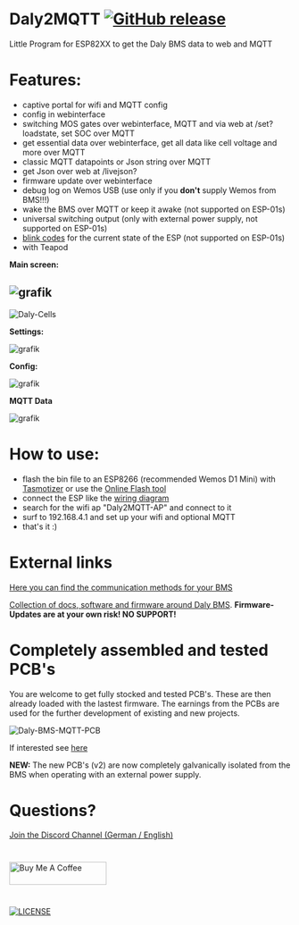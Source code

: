 # Daly2MQTT [![GitHub release](https://img.shields.io/github/release/softwarecrash/Daly2MQTT?include_prereleases=&sort=semver&color=blue)](https://github.com/softwarecrash/Daly2MQTT/releases/latest)
Little Program for ESP82XX to get the Daly BMS data to web and MQTT

# Features:
- captive portal for wifi and MQTT config
- config in webinterface
- switching MOS gates over webinterface, MQTT and via web at /set?loadstate, set SOC over MQTT
- get essential data over webinterface, get all data like cell voltage and more over MQTT
- classic MQTT datapoints or Json string over MQTT
- get Json over web at /livejson?
- firmware update over webinterface
- debug log on Wemos USB (use only if you **don't** supply Wemos from BMS!!!)
- wake the BMS over MQTT or keep it awake (not supported on ESP-01s)
- universal switching output (only with external power supply, not supported on ESP-01s)
- [blink codes](https://github.com/softwarecrash/Daly2MQTT/wiki/Blink-Codes) for the current state of the ESP (not supported on ESP-01s)
- with Teapod


**Main screen:**

![grafik](https://user-images.githubusercontent.com/17761850/227793485-cdc02fcf-d10e-471e-a1d9-a0fc15785f66.gif)
---
  
![Daly-Cells](https://github.com/softwarecrash/Daly2MQTT/assets/17761850/d16ea396-db2d-427f-9f68-13151c13d22d)


**Settings:**

![grafik](https://user-images.githubusercontent.com/44615614/212401754-81a16130-f24d-4c8a-babc-d18d112fad5a.png)


**Config:**

![grafik](https://user-images.githubusercontent.com/17761850/227793333-5e51fc9b-d535-4345-882c-adb758e8bf6d.gif)


**MQTT Data**

![grafik](https://user-images.githubusercontent.com/44615614/161782578-aabdde4d-4f51-4312-9392-9fdf4d45df24.png)


# How to use:
- flash the bin file to an ESP8266 (recommended Wemos D1 Mini) with [Tasmotizer](https://github.com/tasmota/tasmotizer/releases) or use the [Online Flash tool](https://softwarecrash.github.io/Daly2MQTT/espflashtool/)
- connect the ESP like the [wiring diagram](https://github.com/softwarecrash/Daly2MQTT/wiki/Wiring)
- search for the wifi ap "Daly2MQTT-AP" and connect to it
- surf to 192.168.4.1 and set up your wifi and optional MQTT
- that's it :)

# External links

[Here you can find the communication methods for your BMS](https://www.dalyelec.cn/newsshow.php?cid=24&id=65&lang=1)

[Collection of docs, software and firmware around Daly BMS](https://github.com/all-solutions/DALY-docs-soft-firm). **Firmware-Updates are at your own risk! NO SUPPORT!**

# Completely assembled and tested PCB's

You are welcome to get fully stocked and tested PCB's. These are then already loaded with the lastest firmware. The earnings from the PCBs are used for the further development of existing and new projects.

![Daly-BMS-MQTT-PCB](https://user-images.githubusercontent.com/17761850/233857094-38f22d6f-4d74-4643-b426-182fc4dc9a44.png)

If interested see [here](https://all-solutions.store)

**NEW:** The new PCB's (v2) are now completely galvanically isolated from the BMS when operating with an external power supply.

# Questions? 
[Join the Discord Channel (German / English)](https://discord.gg/k8MYHgqMjM)
#
[<img src="https://cdn.buymeacoffee.com/buttons/default-orange.png" alt="Buy Me A Coffee" height="41" width="174"/>](https://donate.softwarecrash.de)
# 
[![LICENSE](https://licensebuttons.net/l/by-nc-nd/4.0/88x31.png)](https://creativecommons.org/licenses/by-nc-nd/4.0/)
